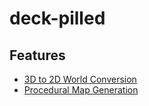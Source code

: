 # deck-pilled

## Features
* [3D to 2D World Conversion](docs/pixel-graphics.md)
* [Procedural Map Generation](docs/procedural-map-generation.md)
